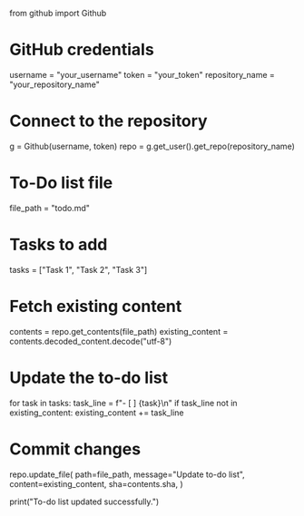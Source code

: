 from github import Github

# GitHub credentials
username = "your_username"
token = "your_token"
repository_name = "your_repository_name"

# Connect to the repository
g = Github(username, token)
repo = g.get_user().get_repo(repository_name)

# To-Do list file
file_path = "todo.md"

# Tasks to add
tasks = ["Task 1", "Task 2", "Task 3"]

# Fetch existing content
contents = repo.get_contents(file_path)
existing_content = contents.decoded_content.decode("utf-8")

# Update the to-do list
for task in tasks:
    task_line = f"- [ ] {task}\n"
    if task_line not in existing_content:
        existing_content += task_line

# Commit changes
repo.update_file(
    path=file_path,
    message="Update to-do list",
    content=existing_content,
    sha=contents.sha,
)

print("To-do list updated successfully.")
